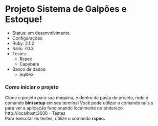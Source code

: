 # Projeto Sistema de Galpões e Estoque!

- Status: em desenvolvimento.<br>
- Configurações:
- Ruby: 3.1.2<br>
- Rails: 7.0.3<br>
- Testes:<br>
    - Rspec
     - Capybara
- Banco de dados: <br>
    - Sqlite3<br>

<h3>Como iniciar o projeto</h3>
Clone o projeto para sua máquina, e dentro da pasta do projeto, rode o comando <strong>bin/setup</strong> em seu terminal
Você pode utilizar o comando rails s para ver a aplicação funcionando localmente no endereço http://localhost:3000
- Testes<br>
Para executar os testes, utilize o comando <strong>rspec.</strong>